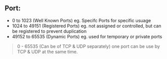 ## Port:
- 0 to 1023 (Well Known Ports) eg. Specifc Ports for specific usuage
- 1024 to 49151 (Registered Ports) eg. not assigned or controlled, but can be registered to prevent duplication 
- 49152 to 65535 (Dynamic Ports) eg. used for temporary or private ports


> 0 - 65535 (Can be of TCP & UDP separately)
> one port can be use by TCP & UDP at the same time.

